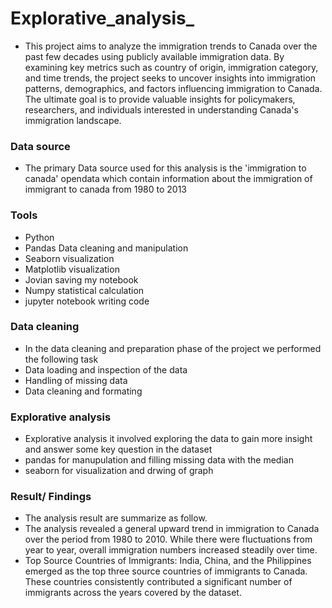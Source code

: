 # Explorative_analysis_

- This project aims to analyze the immigration trends to Canada over the past few decades using publicly available immigration data. By examining key metrics such as country of origin, immigration category, and time trends, the project seeks to uncover insights into immigration patterns, demographics, and factors influencing immigration to Canada. The ultimate goal is to provide valuable insights for policymakers, researchers, and individuals interested in understanding Canada's immigration landscape.


### Data source
- The primary Data source used for this analysis is the 'immigration to canada' opendata which contain information about the immigration of immigrant to canada from 1980 to 2013


### Tools 
- Python 
- Pandas Data cleaning and manipulation 
- Seaborn visualization
- Matplotlib visualization
- Jovian  saving my notebook 
- Numpy  statistical calculation 
- jupyter notebook writing code

### Data cleaning 
- In the data cleaning and preparation phase of the project we performed the following task
- Data loading and inspection of the data
- Handling of missing data
- Data cleaning and formating

### Explorative  analysis 
- Explorative analysis  it involved exploring the data to gain more insight and answer some key question in the dataset
-  pandas for manupulation and filling missing data with the median
-  seaborn for visualization  and drwing of graph


 ### Result/ Findings
 - The analysis result are  summarize as follow.
 - The analysis revealed a general upward trend in immigration to Canada over the period from 1980 to 2010. While   there were fluctuations from year to year, overall immigration numbers increased steadily over time.
 - Top Source Countries of Immigrants: India, China, and the Philippines emerged as the top three source countries of immigrants to Canada. These countries consistently contributed a significant number of immigrants across the years covered by the dataset.
 
  
